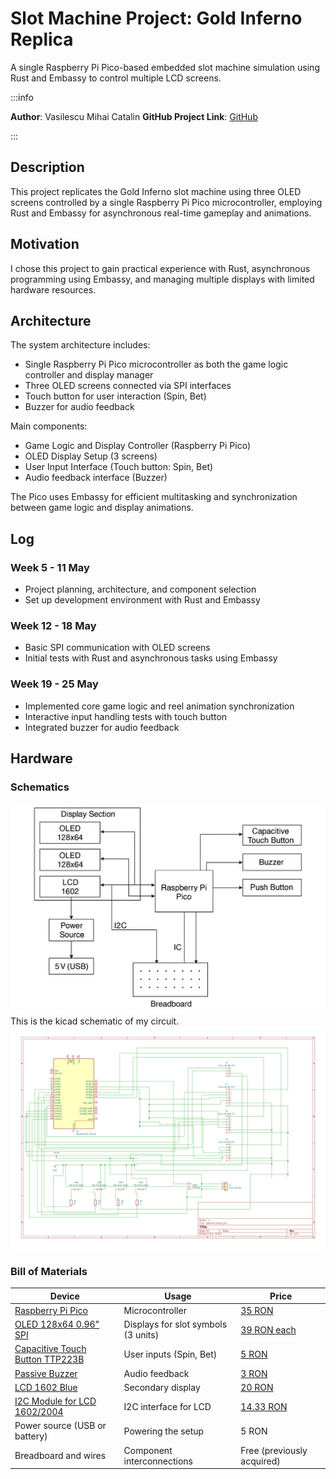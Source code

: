 # Slot Machine Project: Gold Inferno Replica
A single Raspberry Pi Pico-based embedded slot machine simulation using Rust and Embassy to control multiple LCD screens.

:::info

**Author**: Vasilescu Mihai Catalin
**GitHub Project Link**: [GitHub](https://github.com/UPB-PMRust-Students/project-catalinvasilescu27)

:::

## Description
This project replicates the Gold Inferno slot machine using three OLED screens controlled by a single Raspberry Pi Pico microcontroller, employing Rust and Embassy for asynchronous real-time gameplay and animations.

## Motivation
I chose this project to gain practical experience with Rust, asynchronous programming using Embassy, and managing multiple displays with limited hardware resources.

## Architecture
The system architecture includes:
- Single Raspberry Pi Pico microcontroller as both the game logic controller and display manager
- Three OLED screens connected via SPI interfaces
- Touch button for user interaction (Spin, Bet)
- Buzzer for audio feedback

Main components:
- Game Logic and Display Controller (Raspberry Pi Pico)
- OLED Display Setup (3 screens)
- User Input Interface (Touch button: Spin, Bet)
- Audio feedback interface (Buzzer)

The Pico uses Embassy for efficient multitasking and synchronization between game logic and display animations.

## Log

### Week 5 - 11 May
- Project planning, architecture, and component selection
- Set up development environment with Rust and Embassy

### Week 12 - 18 May
- Basic SPI communication with OLED screens
- Initial tests with Rust and asynchronous tasks using Embassy

### Week 19 - 25 May
- Implemented core game logic and reel animation synchronization
- Interactive input handling tests with touch button
- Integrated buzzer for audio feedback

## Hardware

### Schematics
![Block Diagram](BlockDigram.webp)
This is the kicad schematic of my circuit.
![Kicad Schematic](kicad.svg)


### Bill of Materials
| Device | Usage | Price |
|--------|--------|-------|
| [Raspberry Pi Pico](https://ardushop.ro/ro/raspberry-pi/513-raspberry-pi-pico-6427854006004.html) | Microcontroller | [35 RON](https://ardushop.ro/ro/raspberry-pi/513-raspberry-pi-pico-6427854006004.html) |
| [OLED 128x64 0.96" SPI](https://ardushop.ro/ro/display-uri-si-led-uri/1794-display-oled-128x64-096-spi-6427854027184.html) | Displays for slot symbols (3 units) | [39 RON each](https://ardushop.ro/ro/display-uri-si-led-uri/1794-display-oled-128x64-096-spi-6427854027184.html) |
| [Capacitive Touch Button TTP223B](https://ardushop.ro/ro/senzori/640-senzor-capacitiv-ttp223b-6427854007988.html) | User inputs (Spin, Bet) | [5 RON](https://ardushop.ro/ro/senzori/640-senzor-capacitiv-ttp223b-6427854007988.html) |
| [Passive Buzzer](https://ardushop.ro/ro/componente-discrete/1724-1283-buzzer.html#/333-tip-pasiv) | Audio feedback | [3 RON](https://ardushop.ro/ro/componente-discrete/1724-1283-buzzer.html#/333-tip-pasiv) |
| [LCD 1602 Blue](https://ardushop.ro/ro/electronica/2305-1306-lcd-1602-verde-albastru.html#/1-culoare-albastru) | Secondary display | [20 RON](https://ardushop.ro/ro/electronica/2305-1306-lcd-1602-verde-albastru.html#/1-culoare-albastru) |
| [I2C Module for LCD 1602/2004](https://ardushop.ro/ro/comunicatie/2333-modul-i2c-pentru-lcd-1602-2004-6427854007353.html) | I2C interface for LCD | [14.33 RON](https://ardushop.ro/ro/comunicatie/2333-modul-i2c-pentru-lcd-1602-2004-6427854007353.html) |
| Power source (USB or battery) | Powering the setup | 5 RON |
| Breadboard and wires | Component interconnections | Free (previously acquired) |